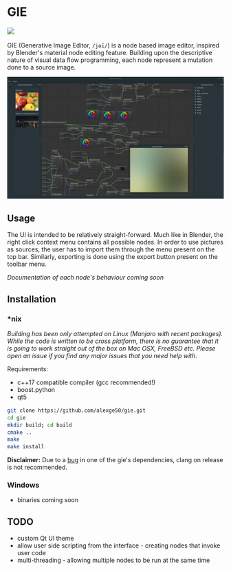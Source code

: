 # GIE
![](https://img.shields.io/badge/version-0.1.0-blue.svg)

GIE (Generative Image Editor, `/jəī/`) is a node based image editor, inspired by Blender's material node editing feature. Building upon the descriptive nature of visual data flow programming, each node represent a mutation done to a source image.

![gie screen shot](screenshots/screenshot-1.png)

## Usage
The UI is intended to be relatively straight-forward. Much like in Blender, the right click context menu contains all possible nodes. In order to use pictures as sources, the user has to import them through the menu present on the top bar.
Similarly, exporting is done using the export button present on the toolbar menu.

*Documentation of each node's behaviour coming soon*

## Installation
### *nix
*Building has been only attempted on Linux (Manjaro with recent packages). While the code is written to be cross platform, there is no guarantee that it is going to work straight out of the box on Mac OSX, FreeBSD etc. Please open an issue if you find any major issues that you need help with.*

Requirements:
* c++17 compatible compiler (gcc recommended!)
* boost.python
* qt5

```bash
git clone https://github.com/alexge50/gie.git
cd gie
mkdir build; cd build
cmake ..
make
make install
```
**Disclaimer:** Due to a [bug](https://github.com/paceholder/nodeeditor/issues/238) in one of the gie's dependencies, clang on release is not recommended.

### Windows
* binaries coming soon

## TODO
* custom Qt UI theme
* allow user side scripting from the interface - creating nodes that invoke user code
* multi-threading - allowing multiple nodes to be run at the same time
